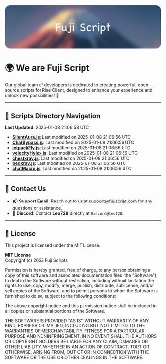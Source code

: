![Banner](.github/b.webp)

# 🌍 **We are Fuji Script**

Our global team of developers is dedicated to creating powerful, open-source scripts for Rise Client, designed to enhance your experience and unlock new possibilities! 🌟

---
<!-- SCRIPTS_NAVIGATION_START -->
## 📂 **Scripts Directory Navigation**

**Last Updated**: 2025-01-08 21:06:58 UTC

- **[SilentAura.js](scripts/SilentAura.js)**: Last modified on 2025-01-08 21:06:56 UTC
- **[ChatBypass.js](scripts/ChatBypass.js)**: Last modified on 2025-01-08 21:06:56 UTC
- **[jetpackFly.js](scripts/jetpackFly.js)**: Last modified on 2025-01-08 21:06:56 UTC
- **[velocityHylex.js](scripts/velocityHylex.js)**: Last modified on 2025-01-08 21:06:56 UTC
- **[chestxray.js](scripts/chestxray.js)**: Last modified on 2025-01-08 21:06:56 UTC
- **[bedxray.js](scripts/bedxray.js)**: Last modified on 2025-01-08 21:06:56 UTC
- **[chatMacro.js](scripts/chatMacro.js)**: Last modified on 2025-01-08 21:06:56 UTC

<!-- SCRIPTS_NAVIGATION_END -->

---

## 💬 **Contact Us**  
- 📬 **Support Email**: Reach out to us at [support@fujiscript.com](mailto:support@fujiscript.com) for any questions or assistance.  
- 💬 **Discord**: Contact **Leo728** directly at `Discord@leo728`.

---

## 📜 **License**

This project is licensed under the MIT License.  

**MIT License**  
Copyright (c) 2023 Fuji Scripts  

Permission is hereby granted, free of charge, to any person obtaining a copy of this software and associated documentation files (the "Software"), to deal in the Software without restriction, including without limitation the rights to use, copy, modify, merge, publish, distribute, sublicense, and/or sell copies of the Software, and to permit persons to whom the Software is furnished to do so, subject to the following conditions:  

The above copyright notice and this permission notice shall be included in all copies or substantial portions of the Software.  

THE SOFTWARE IS PROVIDED "AS IS", WITHOUT WARRANTY OF ANY KIND, EXPRESS OR IMPLIED, INCLUDING BUT NOT LIMITED TO THE WARRANTIES OF MERCHANTABILITY, FITNESS FOR A PARTICULAR PURPOSE AND NONINFRINGEMENT. IN NO EVENT SHALL THE AUTHORS OR COPYRIGHT HOLDERS BE LIABLE FOR ANY CLAIM, DAMAGES OR OTHER LIABILITY, WHETHER IN AN ACTION OF CONTRACT, TORT OR OTHERWISE, ARISING FROM, OUT OF OR IN CONNECTION WITH THE SOFTWARE OR THE USE OR OTHER DEALINGS IN THE SOFTWARE.  
